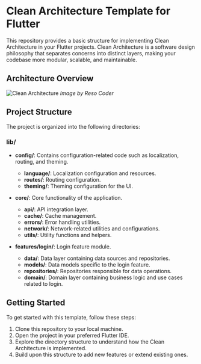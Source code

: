 # Clean Architecture Template for Flutter

This repository provides a basic structure for implementing Clean Architecture in your Flutter projects. Clean Architecture is a software design philosophy that separates concerns into distinct layers, making your codebase more modular, scalable, and maintainable.

## Architecture Overview

![Clean Architecture](https://i0.wp.com/resocoder.com/wp-content/uploads/2019/08/Clean-Architecture-Flutter-Diagram.png?w=556&ssl=1)
*Image by Reso Coder*

## Project Structure

The project is organized into the following directories:

### lib/
- **config/**: Contains configuration-related code such as localization, routing, and theming.
  - **language/**: Localization configuration and resources.
  - **routes/**: Routing configuration.
  - **theming/**: Theming configuration for the UI.

- **core/**: Core functionality of the application.
  - **api/**: API integration layer.
  - **cache/**: Cache management.
  - **errors/**: Error handling utilities.
  - **network/**: Network-related utilities and configurations.
  - **utils/**: Utility functions and helpers.

- **features/login/**: Login feature module.
  - **data/**: Data layer containing data sources and repositories.
  - **models/**: Data models specific to the login feature.
  - **repositories/**: Repositories responsible for data operations.
  - **domain/**: Domain layer containing business logic and use cases related to login.

## Getting Started

To get started with this template, follow these steps:

1. Clone this repository to your local machine.
2. Open the project in your preferred Flutter IDE.
3. Explore the directory structure to understand how the Clean Architecture is implemented.
4. Build upon this structure to add new features or extend existing ones.
